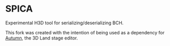 # SPICA
Experimental H3D tool for serializing/deserializing BCH.  
  
This fork was created with the intention of being used as a dependency for [Autumn](https://github.com/Jenrikku/Autumn), the 3D Land stage editor.
